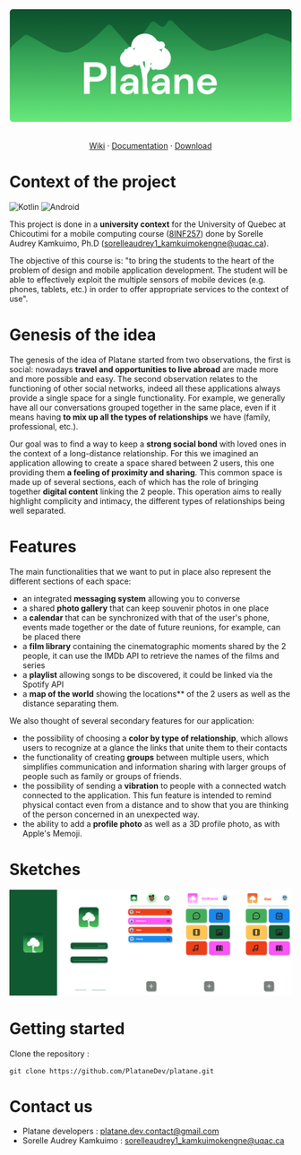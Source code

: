<div align="center">
<img src="./images/banner.png" alt="Logo">

<br/>
<br/>

<a href="https://github.com/PlataneDev/platane/wiki">Wiki</a>
·
<a href="#">Documentation</a>
·
<a href="#">Download</a>

</div>

# Context of the project

![Kotlin](https://img.shields.io/badge/kotlin-%237F52FF.svg?style=for-the-badge&logo=kotlin&logoColor=white)
![Android](https://img.shields.io/badge/Android-3DDC84?style=for-the-badge&logo=android&logoColor=white)

This project is done in a **university context** for the University of Quebec at Chicoutimi for a mobile computing course ([8INF257](https://programmes.uqac.ca/8INF257)) done by Sorelle Audrey Kamkuimo, Ph.D ([sorelleaudrey1_kamkuimokengne@uqac.ca]()).

The objective of this course is: "to bring the students to the heart of the problem of design and mobile application development. The student will be able to effectively exploit the multiple sensors of mobile devices (e.g. phones, tablets, etc.) in order to offer appropriate services to the
context of use".

# Genesis of the idea

The genesis of the idea of Platane started from two observations, the first is social: nowadays **travel and opportunities to live abroad** are made more and more possible and easy. The second observation relates to the functioning of other social networks, indeed all these applications always provide a single space for a single functionality. For example, we generally have all our conversations grouped together in the same place, even if it means having **to mix up all the types of relationships** we have (family, professional, etc.).

Our goal was to find a way to keep a **strong social bond** with loved ones in the context of a long-distance relationship. For this we imagined an application allowing to create a space shared between 2 users, this one providing them **a feeling of proximity and sharing**. This common space is made up of several sections, each of which has the role of bringing together **digital content** linking the 2 people. This operation aims to really highlight complicity and intimacy, the different types of relationships being well separated.

# Features

The main functionalities that we want to put in place also represent the different sections of each space:
* an integrated **messaging system** allowing you to converse
* a shared **photo gallery** that can keep souvenir photos in one place
* a **calendar** that can be synchronized with that of the user's phone, events made together or the date of future reunions, for example, can be placed there
* a **film library** containing the cinematographic moments shared by the 2 people, it can use the IMDb API to retrieve the names of the films and series
* a **playlist** allowing songs to be discovered, it could be linked via the Spotify API
* a **map of the world** showing the locations** of the 2 users as well as the distance separating them.

We also thought of several secondary features for our application:
* the possibility of choosing a **color by type of relationship**, which allows users to recognize at a glance the links that unite them to their contacts
* the functionality of creating **groups** between multiple users, which simplifies communication and information sharing with larger groups of people such as family or groups of friends.
* the possibility of sending a **vibration** to people with a connected watch connected to the application. This fun feature is intended to remind physical contact even from a distance and to show that you are thinking of the person concerned in an unexpected way.
* the ability to add a **profile photo** as well as a 3D profile photo, as with Apple's Memoji.

# Sketches

![Sketches](./images/sketch-v1.png)

# Getting started

Clone the repository :

```
git clone https://github.com/PlataneDev/platane.git
```

# Contact us

* Platane developers : [platane.dev.contact@gmail.com]()
* Sorelle Audrey Kamkuimo : [sorelleaudrey1_kamkuimokengne@uqac.ca]()
